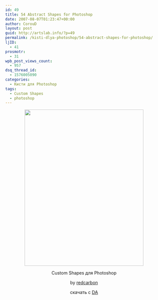 ```yaml
---
id: 49
title: 54 Abstract Shapes for Photoshop
date: 2007-08-07T01:23:47+00:00
author: CorouD
layout: post
guid: http://artslab.info/?p=49
permalink: /kisti-dlya-photoshop/54-abstract-shapes-for-photoshop/
ljID:
  - 41
prosmotr:
  - 31
wpb_post_views_count:
  - 957
dsq_thread_id:
  - 1576005090
categories:
  - Кисти для Photoshop
tags:
  - Custom Shapes
  - photoshop
---
```

<p style="text-align: center">
  <a href="http://artslab.info/wp-content/uploads/Abstract_Shapes__by_redcarbon.jpg"><img src="http://artslab.info/wp-content/uploads/Abstract_Shapes__by_redcarbon.jpg" alt="" title="Abstract_Shapes__by_redcarbon" width="380" height="500" class="alignnone size-full wp-image-806" srcset="http://img.artslab.info/Abstract_Shapes__by_redcarbon.jpg 380w, http://img.artslab.info/Abstract_Shapes__by_redcarbon-228x300.jpg 228w" sizes="(max-width: 380px) 100vw, 380px" /></a>
</p>

<p style="text-align: center" align="center">
  Custom Shapes для Photoshop
</p>

<p style="text-align: center" align="center">
  by <a href="http://redcarbon.deviantart.com/" target="_blank">redcarbon</a>
</p>

<p style="text-align: center" align="center">
  скачать с <a href="http://www.deviantart.com/deviation/13326523/?qo=20&q=Custom+Shapes&qh=boost%3Apopular+age_sigma%3A24h+age_scale%3A5" target="_blank">DA </a>
</p>